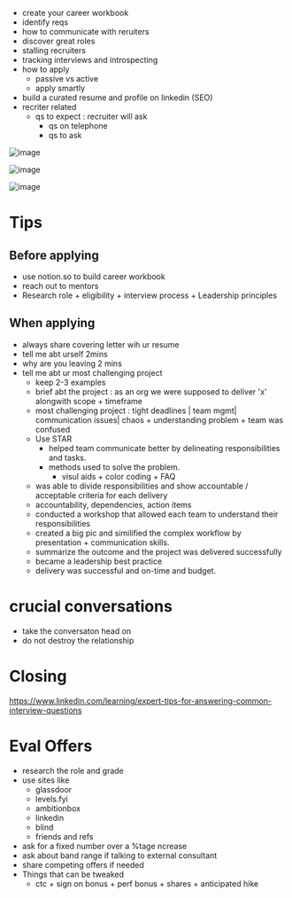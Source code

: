 - create your career workbook
- identify reqs
- how to communicate with reruiters
- discover great roles
- stalling recruiters
- tracking interviews and introspecting
- how to apply
	- passive vs active
	- apply smartly
- build a curated resume and profile on linkedin (SEO)
- recriter related
  - qs to expect : recruiter will ask
	- qs on telephone
	- qs to ask


![image](https://user-images.githubusercontent.com/466385/218296694-36977024-4b33-4ca4-9f1a-b91214661120.png)

![image](https://user-images.githubusercontent.com/466385/218297125-59ff719c-a3aa-4b9f-b6cd-51fb3036bf9a.png)

![image](https://user-images.githubusercontent.com/466385/218297867-f9569b9d-180f-4186-b649-340ddec3dafb.png)

# Tips
## Before applying
- use notion.so to build career workbook
- reach out to mentors
- Research role + eligibility + interview process + Leadership principles

## When applying
- always share covering letter wih ur resume
- tell me abt urself  2mins
- why are you leaving 2 mins
- tell me abt ur most challenging project
	- keep 2-3 examples
	- brief abt the project : as an org we were supposed to deliver 'x' alongwith scope + timeframe
	- most challenging project : tight deadlines | team mgmt| communication issues| chaos + understanding problem + team was confused
	- Use STAR
		- helped team communicate better by delineating responsibilities and tasks.
		- methods used to solve the problem.
			- visul aids + color coding + FAQ
	- was able to divide responsibilities and show accountable / acceptable criteria for each delivery
	- accountability, dependencies, action items
	- conducted a workshop that allowed each team to understand their responsibilities
	- created a big pic and similified the complex workflow by presentation + communication skills.
	- summarize the outcome and the project was delivered successfully
	- became a leadership best practice
	- delivery was successful and on-time and budget.


# crucial conversations
- take the conversaton head on
- do not destroy the relationship

# Closing
https://www.linkedin.com/learning/expert-tips-for-answering-common-interview-questions


# Eval Offers
- research the role and grade
- use sites like
  - glassdoor
  - levels.fyi
  - ambitionbox
  - linkedin
  - blind
  - friends and refs
- ask for a fixed number over a %tage ncrease
- ask about band range if talking to external consultant
- share competing offers if needed
- Things that can be tweaked
  - ctc + sign on bonus + perf bonus + shares + anticipated hike
